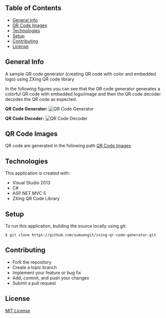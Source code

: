 ## Table of Contents
* [General Info](#general-info)
* [QR Code Images](#qr-code-images)
* [Technologies](#technologies)
* [Setup](#setup)
* [Contributing](#contributing)
* [License](#license)

## General Info
A sample QR code generator (creating QR code with color and embedded logo) using ZXing QR code library

In the following figures you can see that the QR code generator generates a colorful QR code with embedded logo/image and then the QR code decoder decodes the QR code as expected.

**QR Code Generator:**
![QR Code Generator](https://github.com/sumuongit/zxing-qr-code-generator/blob/master/UI/QRCodeWeb/Images/QR-Code-Generator.PNG)

**QR Code Decoder:**
![QR Code Decoder](https://github.com/sumuongit/zxing-qr-code-generator/blob/master/UI/QRCodeWeb/Images/QR-Code-Decoder.PNG)

## QR Code Images
QR code are generated in the following path
[QR Code Images](https://github.com/sumuongit/zxing-qr-code-generator/tree/master/UI/QRCodeWeb/Images/QR_Codes)

## Technologies
This application is created with:
* Visual Studio 2013
* C# 
* ASP.NET MVC 5
* ZXing QR Code Library
	
## Setup
To run this application, building the source locally using git:

```
$ git clone https://github.com/sumuongit/zxing-qr-code-generator.git
```

## Contributing
* Fork the repository
* Create a topic branch
* Implement your feature or bug fix
* Add, commit, and push your changes
* Submit a pull request

## License
[MIT License](https://github.com/sumuongit/zxing-qr-code-generator/blob/master/LICENSE)
